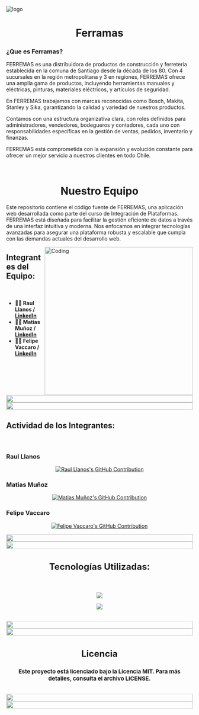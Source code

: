 ![logo](https://www.ferreteriavillamor.com/uploads/v3kjz6zp/766x0_2560x0/banner-ferreteria.jpg)

<!-- SECCION ¿QUE ES FERRAMAS? -->

<h1 align="center">Ferramas</h1>
<h3>¿Que es Ferramas?</h3>
<p>FERREMAS es una distribuidora de productos de construcción y ferretería establecida en la comuna de Santiago desde la década de los 80. Con 4 sucursales en la región metropolitana y 3 en regiones, FERREMAS ofrece una amplia gama de productos, incluyendo herramientas manuales y eléctricas, pinturas, materiales eléctricos, y artículos de seguridad.
</p>
<p>En FERREMAS trabajamos con marcas reconocidas como Bosch, Makita, Stanley y Sika, garantizando la calidad y variedad de nuestros productos.
</p>
<p>Contamos con una estructura organizativa clara, con roles definidos para administradores, vendedores, bodegueros y contadores, cada uno con responsabilidades específicas en la gestión de ventas, pedidos, inventario y finanzas.

FERREMAS está comprometida con la expansión y evolución constante para ofrecer un mejor servicio a nuestros clientes en todo Chile.
</p>

<br>

<!-- FIN SECCION ¿QUE ES FERRAMAS? -->


<!-- SECCION NUESTRO EQUIPO -->

<h1 align="center">Nuestro Equipo</h1>

<p>Este repositorio contiene el código fuente de FERREMAS, una aplicación web desarrollada como parte del curso de Integración de Plataformas. FERREMAS está diseñada para facilitar la gestión eficiente de datos a través de una interfaz intuitiva y moderna. Nos enfocamos en integrar tecnologías avanzadas para asegurar una plataforma robusta y escalable que cumpla con las demandas actuales del desarrollo web.</p>

<img align="right" alt="Coding" width="400" src="https://user-images.githubusercontent.com/74038190/229223263-cf2e4b07-2615-4f87-9c38-e37600f8381a.gif">

<h3 align="left" style="font-size: 21px;">Integrantes del Equipo:</h3>
<br>

- **👨‍💻 Raul Llanos / [LinkedIn](https://www.linkedin.com/in/raul-patricio-llanos-vergara-b22aa1252)**
- **👨‍💻 Matias Muñoz / [LinkedIn](https://www.linkedin.com/in/matias-ignacio-munoz-lillo-69b253250/)**
- **👨‍💻 Felipe Vaccaro / [LinkedIn](https://www.linkedin.com/in/felipe-vaccaro-miranda-2b1a541ba/)**
<br>

<!-- FIN SECCION NUESTRO EQUIPO -->

<img src="https://i.imgur.com/dBaSKWF.gif" height="20" width="100%">
<img src="https://i.imgur.com/dBaSKWF.gif" height="20" width="100%">

<!-- SECCION ACTIVIDAD DE LOS INTEGRANTES  -->

<h3 align="left" style="font-size: 21px;">Actividad de los Integrantes:</h3>
<br>

### Raul Llanos

<p align="center">
  <a href="https://github.com/LlanosRaul">
    <img src="https://github-profile-summary-cards.vercel.app/api/cards/profile-details?username=LlanosRaul&theme=radical" alt="Raul Llanos's GitHub Contribution"/>
  </a>
</p>


### Matias Muñoz

<p align="center">
  <a href="https://github.com/KEKEKEKEW">
    <img src="https://github-profile-summary-cards.vercel.app/api/cards/profile-details?username=KEKEKEKEW&theme=radical" alt="Matias Muñoz's GitHub Contribution"/>
  </a>
</p>


### Felipe Vaccaro

<p align="center">
  <a href="https://github.com/FelipeVaccaro">
    <img src="https://github-profile-summary-cards.vercel.app/api/cards/profile-details?username=FelipeVaccaro&theme=radical" alt="Felipe Vaccaro's GitHub Contribution"/>
  </a>
</p>


<!-- FIN SECCION ACTIVIDAD DE LOS INTEGRANTES -->

<img src="https://i.imgur.com/dBaSKWF.gif" height="20" width="100%">
<img src="https://i.imgur.com/dBaSKWF.gif" height="20" width="100%">

<!-- SECCION TECNOLOGIAS UTILIZADAS -->

<h3 align="center" style="font-size: 24px;">Tecnologías Utilizadas:</h3>
<br>

<p align="center">
  <a href="https://skillicons.dev">
    <img src="https://skillicons.dev/icons?i=html,django,python,js,css" />
  </a>
</p>

<p align="center">
  <a href="https://skillicons.dev">
    <img src="https://skillicons.dev/icons?i=mysql,git,github,vscode" />
  </a>
</p>

<br/>

<!-- FIN SECCION TECNOLOGIAS UTILIZADAS -->

<img src="https://i.imgur.com/dBaSKWF.gif" height="20" width="100%">
<img src="https://i.imgur.com/dBaSKWF.gif" height="20" width="100%">

<!-- SECCION LICENCIA -->

<h3 align="center" style="font-size: 24px;">Licencia</h3>
 
<h3 align="center" style="font-size: 15px;">Este proyecto está licenciado bajo la Licencia MIT. Para más detalles, consulta el archivo LICENSE.</h3>
<br>

<!-- FIN SECCION LICENCIA -->

<img src="https://i.imgur.com/dBaSKWF.gif" height="20" width="100%">
<img src="https://i.imgur.com/dBaSKWF.gif" height="20" width="100%">
